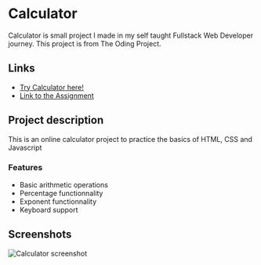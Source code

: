 # Calculator

Calculator is small project I made in my self taught Fullstack Web Developer journey. This project is from The Oding Project.
## Links

- [Try Calculator here!](https://nyf005.github.io/calculator/)
- [Link to the Assignment](https://www.theodinproject.com/lessons/foundations-calculator)

## Project description

This is an online calculator project to practice the basics of HTML, CSS and Javascript

### Features

- Basic arithmetic operations
- Percentage functionnality
- Exponent functionnality
- Keyboard support

## Screenshots

![Calculator screenshot](https://user-images.githubusercontent.com/32721495/170151218-7f0ba856-eb6e-4ed7-a3bc-617c88ae6381.png)